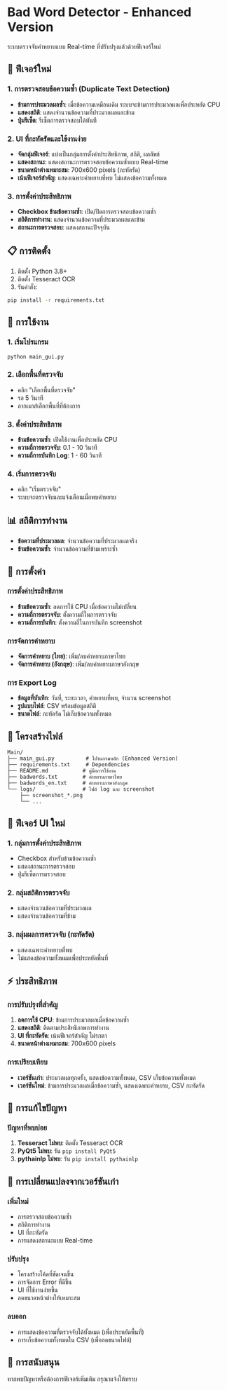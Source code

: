 # Bad Word Detector - Enhanced Version

ระบบตรวจจับคำหยาบแบบ Real-time ที่ปรับปรุงแล้วด้วยฟีเจอร์ใหม่

## 🚀 ฟีเจอร์ใหม่

### 1. การตรวจสอบข้อความซ้ำ (Duplicate Text Detection)
- **ข้ามการประมวลผลซ้ำ**: เมื่อข้อความเหมือนเดิม ระบบจะข้ามการประมวลผลเพื่อประหยัด CPU
- **แสดงสถิติ**: แสดงจำนวนข้อความที่ประมวลผลและข้าม
- **ปุ่มรีเซ็ต**: รีเซ็ตการตรวจสอบได้ทันที

### 2. UI ที่กะทัดรัดและใช้งานง่าย
- **จัดกลุ่มฟีเจอร์**: แบ่งเป็นกลุ่มการตั้งค่าประสิทธิภาพ, สถิติ, ผลลัพธ์
- **แสดงสถานะ**: แสดงสถานะการตรวจสอบข้อความซ้ำแบบ Real-time
- **ขนาดหน้าต่างเหมาะสม**: 700x600 pixels (กะทัดรัด)
- **เน้นฟีเจอร์สำคัญ**: แสดงเฉพาะคำหยาบที่พบ ไม่แสดงข้อความทั้งหมด

### 3. การตั้งค่าประสิทธิภาพ
- **Checkbox ข้ามข้อความซ้ำ**: เปิด/ปิดการตรวจสอบข้อความซ้ำ
- **สถิติการทำงาน**: แสดงจำนวนข้อความที่ประมวลผลและข้าม
- **สถานะการตรวจสอบ**: แสดงสถานะปัจจุบัน

## 📋 การติดตั้ง

1. ติดตั้ง Python 3.8+
2. ติดตั้ง Tesseract OCR
3. รันคำสั่ง:
```bash
pip install -r requirements.txt
```

## 🎯 การใช้งาน

### 1. เริ่มโปรแกรม
```bash
python main_gui.py
```

### 2. เลือกพื้นที่ตรวจจับ
- คลิก "เลือกพื้นที่ตรวจจับ"
- รอ 5 วินาที
- ลากเมาส์เลือกพื้นที่ที่ต้องการ

### 3. ตั้งค่าประสิทธิภาพ
- **ข้ามข้อความซ้ำ**: เปิดใช้งานเพื่อประหยัด CPU
- **ความถี่การตรวจจับ**: 0.1 - 10 วินาที
- **ความถี่การบันทึก Log**: 1 - 60 วินาที

### 4. เริ่มการตรวจจับ
- คลิก "เริ่มตรวจจับ"
- ระบบจะตรวจจับและแจ้งเตือนเมื่อพบคำหยาบ

## 📊 สถิติการทำงาน

- **ข้อความที่ประมวลผล**: จำนวนข้อความที่ประมวลผลจริง
- **ข้ามข้อความซ้ำ**: จำนวนข้อความที่ข้ามเพราะซ้ำ

## 🔧 การตั้งค่า

### การตั้งค่าประสิทธิภาพ
- **ข้ามข้อความซ้ำ**: ลดการใช้ CPU เมื่อข้อความไม่เปลี่ยน
- **ความถี่การตรวจจับ**: ตั้งความถี่ในการตรวจจับ
- **ความถี่การบันทึก**: ตั้งความถี่ในการบันทึก screenshot

### การจัดการคำหยาบ
- **จัดการคำหยาบ (ไทย)**: เพิ่ม/ลบคำหยาบภาษาไทย
- **จัดการคำหยาบ (อังกฤษ)**: เพิ่ม/ลบคำหยาบภาษาอังกฤษ

### การ Export Log
- **ข้อมูลที่บันทึก**: วันที่, ระยะเวลา, คำหยาบที่พบ, จำนวน screenshot
- **รูปแบบไฟล์**: CSV พร้อมข้อมูลสถิติ
- **ขนาดไฟล์**: กะทัดรัด ไม่เก็บข้อความทั้งหมด

## 📁 โครงสร้างไฟล์

```
Main/
├── main_gui.py          # โปรแกรมหลัก (Enhanced Version)
├── requirements.txt     # Dependencies
├── README.md           # คู่มือการใช้งาน
├── badwords.txt        # คำหยาบภาษาไทย
├── badwords_en.txt     # คำหยาบภาษาอังกฤษ
└── logs/               # ไฟล์ log และ screenshot
    ├── screenshot_*.png
    └── ...
```

## 🎨 ฟีเจอร์ UI ใหม่

### 1. กลุ่มการตั้งค่าประสิทธิภาพ
- Checkbox สำหรับข้ามข้อความซ้ำ
- แสดงสถานะการตรวจสอบ
- ปุ่มรีเซ็ตการตรวจสอบ

### 2. กลุ่มสถิติการตรวจจับ
- แสดงจำนวนข้อความที่ประมวลผล
- แสดงจำนวนข้อความที่ข้าม

### 3. กลุ่มผลการตรวจจับ (กะทัดรัด)
- แสดงเฉพาะคำหยาบที่พบ
- ไม่แสดงข้อความทั้งหมดเพื่อประหยัดพื้นที่

## ⚡ ประสิทธิภาพ

### การปรับปรุงที่สำคัญ
1. **ลดการใช้ CPU**: ข้ามการประมวลผลเมื่อข้อความซ้ำ
2. **แสดงสถิติ**: ติดตามประสิทธิภาพการทำงาน
3. **UI ที่กะทัดรัด**: เน้นฟีเจอร์สำคัญ ไม่รกตา
4. **ขนาดหน้าต่างเหมาะสม**: 700x600 pixels

### การเปรียบเทียบ
- **เวอร์ชันเก่า**: ประมวลผลทุกครั้ง, แสดงข้อความทั้งหมด, CSV เก็บข้อความทั้งหมด
- **เวอร์ชันใหม่**: ข้ามการประมวลผลเมื่อข้อความซ้ำ, แสดงเฉพาะคำหยาบ, CSV กะทัดรัด

## 🐛 การแก้ไขปัญหา

### ปัญหาที่พบบ่อย
1. **Tesseract ไม่พบ**: ติดตั้ง Tesseract OCR
2. **PyQt5 ไม่พบ**: รัน `pip install PyQt5`
3. **pythainlp ไม่พบ**: รัน `pip install pythainlp`

## 📝 การเปลี่ยนแปลงจากเวอร์ชันเก่า

### เพิ่มใหม่
- การตรวจสอบข้อความซ้ำ
- สถิติการทำงาน
- UI ที่กะทัดรัด
- การแสดงสถานะแบบ Real-time

### ปรับปรุง
- โครงสร้างโค้ดที่ชัดเจนขึ้น
- การจัดการ Error ที่ดีขึ้น
- UI ที่ใช้งานง่ายขึ้น
- ลดขนาดหน้าต่างให้เหมาะสม

### ลบออก
- การแสดงข้อความที่ตรวจจับได้ทั้งหมด (เพื่อประหยัดพื้นที่)
- การเก็บข้อความทั้งหมดใน CSV (เพื่อลดขนาดไฟล์)

## 🤝 การสนับสนุน

หากพบปัญหาหรือต้องการฟีเจอร์เพิ่มเติม กรุณาแจ้งให้ทราบ 